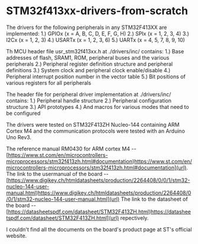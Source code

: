 # STM32f413xx-drivers-from-scratch

The drivers for the following peripherals in any STM32F413XX are implemented:
1.) GPIOx (x = A, B, C, D, E, F, G, H)
2.) SPIx (x = 1, 2, 3, 4)
3.) I2Cx (x = 1, 2, 3)
4.) USARTx (x = 1, 2, 3, 6)
5.) UARTx (x = 4, 5, 7, 8, 9, 10)

Th MCU header file usr_stm32f413xx.h at ./drivers/inc/ contains:
1.) Base addresses of flash, SRAM1, ROM, peripheral buses and the various peripherals
2.) Peripheral register definition structure and peripheral definitions
3.) System clock and peripheral clock enable/disable
4.) Peripheral interrupt position number in the vector table
5.) Bit positions of various registers for all peripherals

The header file for peripheral driver implementation at ./drivers/inc/ contains:
1.) Peripheral handle structure
2.) Peripheral configuration structure
3.) API prototypes
4.) And macros for various modes that need to be configured

The drivers were tested on STM32F413ZH Nucleo-144 containing ARM Cortex M4 and the communication protocols were tested with an Arduino Uno Rev3.


The reference manual RM0430 for ARM cortex M4 -- [https://www.st.com/en/microcontrollers-microprocessors/stm32f413zh.html#documentation)https://www.st.com/en/microcontrollers-microprocessors/stm32f413zh.html#documentation](url). 
The link to the usermanual of the board -- [https://www.digikey.ch/htmldatasheets/production/2264408/0/0/1/stm32-nucleo-144-user-manual.html)https://www.digikey.ch/htmldatasheets/production/2264408/0/0/1/stm32-nucleo-144-user-manual.html](url)
The link to the datasheet of the board -- [https://datasheetspdf.com/datasheet/STM32F413ZH.html)https://datasheetspdf.com/datasheet/STM32F413ZH.html](url) repectively. 

I couldn't find all the documents on the board's product page at ST's official website.
